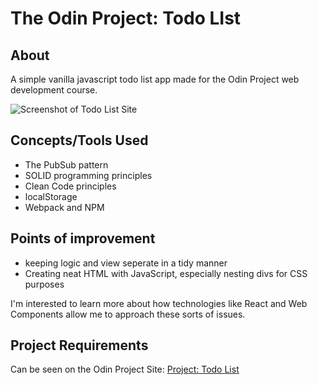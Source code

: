 # The Odin Project: Todo LIst

## About

A simple vanilla javascript todo list app made for the Odin Project web development course.

![Screenshot of Todo List Site](https://i.imgur.com/jQZRtP5.png)

## Concepts/Tools Used

- The PubSub pattern
- SOLID programming principles
- Clean Code principles
- localStorage
- Webpack and NPM

## Points of improvement

- keeping logic and view seperate in a tidy manner
- Creating neat HTML with JavaScript, especially nesting divs for CSS purposes  

I'm interested to learn more about how technologies like React and Web Components allow me to approach these sorts of issues.

## Project Requirements

Can be seen on the Odin Project Site: [Project: Todo List](https://www.theodinproject.com/lessons/node-path-javascript-todo-list)
